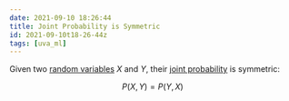 ```yaml
---
date: 2021-09-10 18:26:44
title: Joint Probability is Symmetric
id: 2021-09-10t18-26-44z
tags: [uva_ml]
---
```


Given two [random variables](./2021-09-09t11-46-21z.md) $X$ and $Y$, their
[joint probability](./2021-09-09t19-46-09z.md) is symmetric:

$$
P(X,Y) = P(Y,X)
$$
